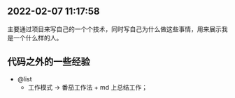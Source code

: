 ## 2022-02-07 11:17:58

主要通过项目来写自己的一个个技术，同时写自己为什么做这些事情，用来展示我是一个什么样的人。

## 代码之外的一些经验

- @list
  - 工作模式 -> 番茄工作法 + md 上总结工作；
